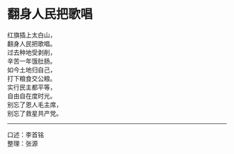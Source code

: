 # 翻身人民把歌唱

红旗插上太白山，  
翻身人民把歌唱。  
过去种地受剥削，  
辛苦一年饿肚肠。  
如今土地归自己，  
打下粮食交公粮。  
实行民主都平等，  
自由自在度时光。  
别忘了恩人毛主席，  
别忘了救星共产党。

---

口述：李首铭  
整理：张源
